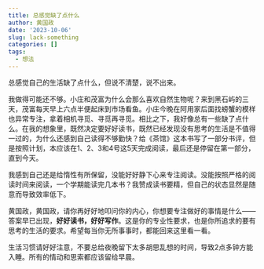 ```yaml
---
title: 总感觉缺了点什么
author: 黄国政
date: '2023-10-06'
slug: lack-something
categories: []
tags:
  - 想法
---
```


<!--more-->

总感觉自己的生活缺了点什么，但说不清楚，说不出来。

我做得可能还不够。小庄和茂富为什么会那么喜欢自然生物呢？来到黑石屿的三天，茂富每天早上六点半便起床到市场看鱼。小庄今晚在阿用家后面找螃蟹的模样也异常专注，拿着相机寻觅、寻觅再寻觅。相比之下，我好像总有一些缺了点什么。在我的想象里，既然决定要好好读书，既然已经发现没有思考的生活是不值得一过的，为什么还感到自己读得不够勤快？给《茶馆》这本书写了一部分书评，但是按照计划，本应该在1、2、3和4号这5天完成阅读，最后还是停留在第一部分，直到今天。

我感到自己还是给惰性有所保留，没能好好静下心来专注阅读。没能按照严格的阅读时间来阅读，一个学期能读完几本书？我赞成读书要精，但自己的状态显然是随意而导致效率低下。

黄国政，黄国政，请你再好好地叩问你的内心，你想要专注做好的事情是什么——答案早已出现，**好好读书，好好写作**。这是你的专业性要求，也是你所追求的要有思考的生活的要求。希望每当你无所事事时，都能回来这里看一看。

生活习惯请好好注意，不要总给夜晚留下太多胡思乱想的时间，导致2点多钟方能入睡。所有的情动和思索都应该留给早晨。